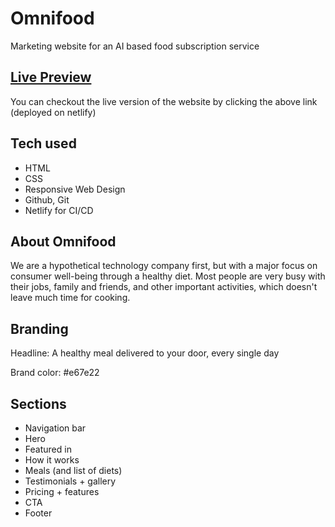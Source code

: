 # Omnifood

Marketing website for an AI based food subscription service

## [Live Preview](https://omnifood-naveed.netlify.app/)

You can checkout the live version of the website by clicking the above link (deployed on netlify)

## Tech used

- HTML
- CSS
- Responsive Web Design
- Github, Git
- Netlify for CI/CD

## About Omnifood

We are a hypothetical technology company first, but with a major focus on consumer well-being through a healthy diet. Most people are very busy with their jobs, family and friends, and other important activities, which doesn't leave much time for cooking.

## Branding

Headline: A healthy meal delivered to your door, every single day

Brand color: #e67e22

## Sections

- Navigation bar
- Hero
- Featured in
- How it works
- Meals (and list of diets)
- Testimonials + gallery
- Pricing + features
- CTA
- Footer
